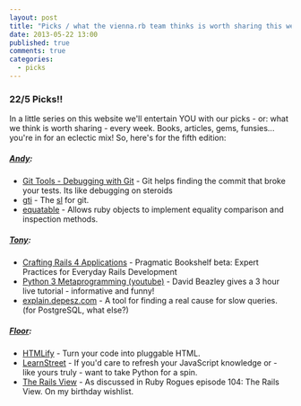 ```yaml
---
layout: post
title: "Picks / what the vienna.rb team thinks is worth sharing this week"
date: 2013-05-22 13:00
published: true
comments: true
categories:
  - picks
---
```


### 22/5 Picks!!

In a little series on this website we'll entertain YOU with our picks - or: what we think is worth sharing - every week.
Books, articles, gems, funsies... you're in for an eclectic mix! So, here's for the fifth edition:

##### [Andy][1]:
  - [Git Tools - Debugging with Git][2] - Git helps finding the commit that broke your tests. Its like debugging on steroids
  - [gti][3] - The [sl][14] for git.
  - [equatable][4] - Allows ruby objects to implement equality comparison and inspection methods.


##### [Tony][5]:
  - [Crafting Rails 4 Applications][6] - Pragmatic Bookshelf beta: Expert Practices for Everyday Rails Development
  - [Python 3 Metaprogramming (youtube)][7] - David Beazley gives a 3 hour live tutorial - informative and funny!
  - [explain.depesz.com][8] - A tool for finding a real cause for slow queries. (for PostgreSQL, what else?)

##### [Floor][9]:
  - [HTMLify][10] - Turn your code into pluggable HTML.
  - [LearnStreet][11] - If you'd care to refresh your JavaScript knowledge or - like yours truly - want to take Python for a spin.
  - [The Rails View][12] - As discussed in Ruby Rogues episode 104: The Rails View. On my birthday wishlist.

[1]: http://www.twitter.com/pxlpnk
[2]: http://git-scm.com/book/ch6-5.html
[3]: http://r-wos.org/hacks/gti
[4]: https://github.com/peter-murach/equatable
[5]: http://www.twitter.com/tony_xpro
[6]: http://pragprog.com/book/jvrails2/crafting-rails-4-applications
[7]: http://www.youtube.com/watch?v=sPiWg5jSoZI
[8]: http://explain.depesz.com/
[9]: http://www.twitter.com/floordrees
[10]: http://www.htmlify.net/
[11]: http://blog.learnstreet.com/
[12]: http://pragprog.com/book/warv/the-rails-view
[13]: http://rubyrogues.com/104-rr-the-rails-view-with-john-athayde-and-bruce-williams/?utm_source=feedburner&utm_medium=feed&utm_campaign=Feed%3A+RubyRogues+%28Ruby+Rogues%29
[14]: http://man.cx/sl(6)
